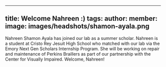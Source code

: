 
---
title: Welcome Nahreen :)
tags:
author: 
member: 
image: images/headshots/shamon-ayala.png
---

Nahreen Shamon Ayala has joined our lab as a summer scholar.  Nahreen is a student at Cristo Rey Jesuit High School who matched with our lab via the Emory Next Gen Scholars Internship Program.  She will be working on repair and maintenance of Perkins Braillers as part of our partnership with the Center for Visually Impaired.  Welcome, Nahreen!